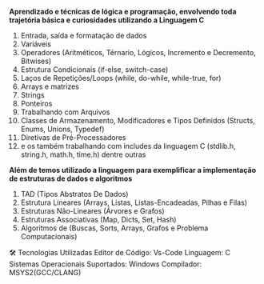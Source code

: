 **Aprendizado e técnicas de lógica e programação, envolvendo toda trajetória básica e curiosidades utilizando a Linguagem C**
1. Entrada, saída e formatação de dados
2. Variáveis
3. Operadores (Aritméticos, Térnario, Lógicos, Incremento e Decremento, Bitwises)
4. Estrutura Condicionais (if-else, switch-case)
5. Laços de Repetições/Loops (while, do-while, while-true, for)
6. Arrays e matrizes
7. Strings
8. Ponteiros
9. Trabalhando com Arquivos
10. Classes de Armazenamento, Modificadores e Tipos Definidos (Structs, Enums, Unions, Typedef)
11. Diretivas de Pré-Processadores
12. e os também trabalhando com includes da linguagem C (stdlib.h, string.h, math.h, time.h) dentre outras

**Além de temos utilizado a linguagem para exemplificar a implementação de estruturas de dados e algoritmos**
1. TAD (Tipos Abstratos De Dados)
2. Estrutura Lineares (Arrays, Listas, Listas-Encadeadas, Pilhas e Filas)
3. Estruturas Não-Lineares (Árvores e Grafos)
4. Estruturas Associativas (Map, Dicts, Set, Hash)
5. Algoritmos de (Buscas, Sorts, Arrays, Grafos e Problema Computacionais)

🛠️ Tecnologias Utilizadas
Editor de Código: Vs-Code
Linguagem: C
Sistemas Operacionais Suportados: Windows
Compilador: MSYS2(GCC/CLANG)

